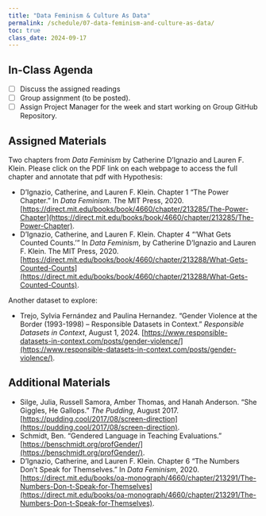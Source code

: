 ```yaml
---
title: "Data Feminism & Culture As Data"
permalink: /schedule/07-data-feminism-and-culture-as-data/
toc: true
class_date: 2024-09-17
---
```


## In-Class Agenda

- [ ] Discuss the assigned readings
- [ ] Group assignment (to be posted).
- [ ] Assign Project Manager for the week and start working on Group GitHub Repository.

## Assigned Materials

Two chapters from *Data Feminism* by Catherine D’Ignazio and Lauren F. Klein. Please click on the PDF link on each webpage to access the full chapter and annotate that pdf with Hypothesis:

- D’Ignazio, Catherine, and Lauren F. Klein. Chapter 1 “The Power Chapter.” In *Data Feminism*. The MIT Press, 2020. [https://direct.mit.edu/books/book/4660/chapter/213285/The-Power-Chapter](https://direct.mit.edu/books/book/4660/chapter/213285/The-Power-Chapter).
- D’Ignazio, Catherine, and Lauren F. Klein. Chapter 4 “‘What Gets Counted Counts.’” In *Data Feminism*, by Catherine D’Ignazio and Lauren F. Klein. The MIT Press, 2020. [https://direct.mit.edu/books/book/4660/chapter/213288/What-Gets-Counted-Counts](https://direct.mit.edu/books/book/4660/chapter/213288/What-Gets-Counted-Counts).

Another dataset to explore:

- Trejo, Sylvia Fernández and Paulina Hernandez. “Gender Violence at the Border (1993-1998) – Responsible Datasets in Context.” *Responsible Datasets in Context*, August 1, 2024. [https://www.responsible-datasets-in-context.com/posts/gender-violence/](https://www.responsible-datasets-in-context.com/posts/gender-violence/).

## Additional Materials

- Silge, Julia, Russell Samora, Amber Thomas, and Hanah Anderson. “She Giggles, He Gallops.” *The Pudding*, August 2017. [https://pudding.cool/2017/08/screen-direction](https://pudding.cool/2017/08/screen-direction).
- Schmidt, Ben. “Gendered Language in Teaching Evaluations.” [https://benschmidt.org/profGender/](https://benschmidt.org/profGender/).
- D’Ignazio, Catherine, and Lauren F. Klein. Chapter 6 “The Numbers Don’t Speak for Themselves.” In *Data Feminism*, 2020. [https://direct.mit.edu/books/oa-monograph/4660/chapter/213291/The-Numbers-Don-t-Speak-for-Themselves](https://direct.mit.edu/books/oa-monograph/4660/chapter/213291/The-Numbers-Don-t-Speak-for-Themselves).